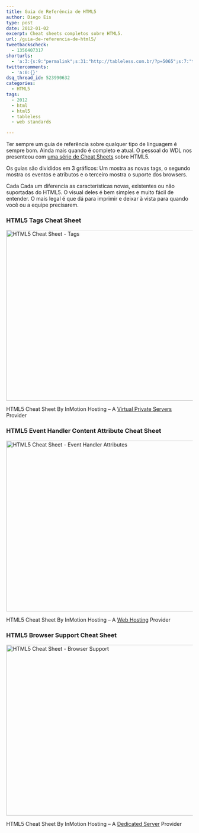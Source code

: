 ```yaml
---
title: Guia de Referência de HTML5
author: Diego Eis
type: post
date: 2012-01-02
excerpt: Cheat sheets completos sobre HTML5.
url: /guia-de-referencia-de-html5/
tweetbackscheck:
  - 1356407317
shorturls:
  - 'a:3:{s:9:"permalink";s:31:"http://tableless.com.br/?p=5065";s:7:"tinyurl";s:26:"http://tinyurl.com/8ymqtp9";s:4:"isgd";s:19:"http://is.gd/F9LHdP";}'
twittercomments:
  - 'a:0:{}'
dsq_thread_id: 523990632
categories:
  - HTML5
tags:
  - 2012
  - html
  - html5
  - tableless
  - web standards

---
```

Ter sempre um guia de referência sobre qualquer tipo de linguagem é sempre bom. Ainda mais quando é completo e atual. O pessoal do WDL nos presenteou com [uma série de Cheat Sheets][1] sobre HTML5. 

Os guias são divididos em 3 gráficos: Um mostra as novas tags, o segundo mostra os eventos e atributos e o terceiro mostra o suporte dos browsers.

Cada Cada um diferencia as características novas, existentes ou não suportadas do HTML5. O visual deles é bem simples e muito fácil de entender. O mais legal é que dá para imprimir e deixar à vista para quando você ou a equipe precisarem.

### HTML5 Tags Cheat Sheet

<a href="http://www.inmotionhosting.com/infographics/html5-cheat-sheet/" target="_blank"><img src="http://www.inmotionhosting.com/infographics/_img/html5_cheat_sheet_tags-670x460.png" width="670" height="460" border="0" alt="HTML5 Cheat Sheet - Tags" /></a>

HTML5 Cheat Sheet By InMotion Hosting &#8211; A [Virtual Private Servers][2] Provider

### HTML5 Event Handler Content Attribute Cheat Sheet

<a href="http://www.inmotionhosting.com/infographics/html5-cheat-sheet/#eventhandler" target="_blank"><img src="http://www.inmotionhosting.com/infographics/_img/html5_cheat_sheet_event_attributes-670x460.png" width="670" height="460" border="0" alt="HTML5 Cheat Sheet - Event Handler Attributes" /></a>

HTML5 Cheat Sheet By InMotion Hosting &#8211; A [Web Hosting][3] Provider

### HTML5 Browser Support Cheat Sheet

<a href="http://www.inmotionhosting.com/infographics/html5-cheat-sheet/#browsersupport" target="_blank"><img src="http://www.inmotionhosting.com/infographics/_img/html5_cheat_sheet_browser_support-670x460.png" width="670" height="460" border="0" alt="HTML5 Cheat Sheet - Browser Support" /></a>

HTML5 Cheat Sheet By InMotion Hosting &#8211; A [Dedicated Server][4] Provider

 [1]: http://www.inmotionhosting.com/infographics/html5-cheat-sheet/
 [2]: http://www.inmotionhosting.com/vps_hosting.html
 [3]: http://www.inmotionhosting.com/
 [4]: http://www.inmotionhosting.com/dedicated_servers.html
